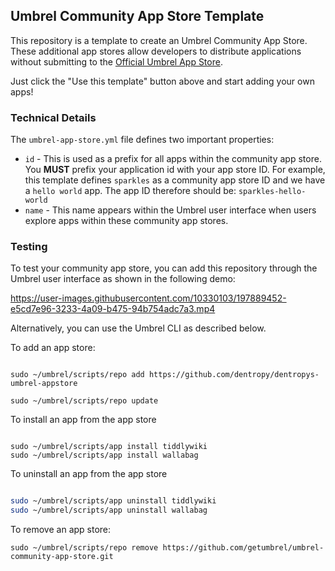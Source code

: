 ## Umbrel Community App Store Template

This repository is a template to create an Umbrel Community App Store. These additional app stores allow developers to distribute applications without submitting to the [Official Umbrel App Store](https://github.com/getumbrel/umbrel-apps).

Just click the "Use this template" button above and start adding your own apps!

### Technical Details

The `umbrel-app-store.yml` file defines two important properties:
- `id` - This is used as a prefix for all apps within the community app store. You **MUST** prefix your application id with your app store ID. For example, this template defines `sparkles` as a community app store ID and we have a `hello world` app. The app ID therefore should be: `sparkles-hello-world`
- `name` - This name appears within the Umbrel user interface when users explore apps within these community app stores.


### Testing

To test your community app store, you can add this repository through the Umbrel user interface as shown in the following demo:


https://user-images.githubusercontent.com/10330103/197889452-e5cd7e96-3233-4a09-b475-94b754adc7a3.mp4


Alternatively, you can use the Umbrel CLI as described below.

To add an app store:
```

sudo ~/umbrel/scripts/repo add https://github.com/dentropy/dentropys-umbrel-appstore

sudo ~/umbrel/scripts/repo update

```

To install an app from the app store

```

sudo ~/umbrel/scripts/app install tiddlywiki
sudo ~/umbrel/scripts/app install wallabag
```

To uninstall an app from the app store

``` bash

sudo ~/umbrel/scripts/app uninstall tiddlywiki
sudo ~/umbrel/scripts/app uninstall wallabag

```

To remove an app store:
```
sudo ~/umbrel/scripts/repo remove https://github.com/getumbrel/umbrel-community-app-store.git
```
